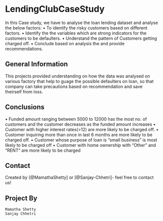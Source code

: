 # LendingClubCaseStudy
In this Case study, we have to analyse the loan lending dataset and analyse the
below factors:
• To identify the risky customers based on different factors.
• Identify the the variables which are strong indicators for the customers to be
defaulters.
• Understand the pattern of Customers getting charged off.
• Conclude based on analysis the and provide recommendations.



## General Information
This projects provided understanding on how the data was analysed on various factory that help to guage the possible defaulters on loan, so that company can take precautions based on recommendation and save theirself from loss.



## Conclusions
• Funded amount ranging between 5000 to 12000 has the most no. of customers and
the customer decreases as the funded amount increases
• Customer with higher interest rates(>12) are more likely to be charged off.
• Customer inquiring more than once in last 6 months are more likely to be charged
off.
• Customer whose purpose of loan is “small business” is most likely to be charged off
• Customer with home ownership with “Other” and “RENT” are more likely to be
charged



## Contact
Created by [@MamathaShetty] or [@Sanjay-Chhetri]- feel free to contact us!

## Project By
    Mamatha Shetty
    Sanjay Chhetri


<!-- Optional -->
<!-- ## License -->
<!-- This project is open source and available under the [... License](). -->
